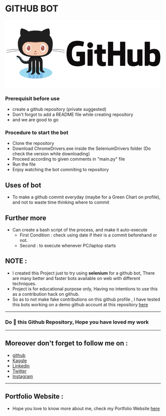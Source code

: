 # GITHUB BOT

![](https://github.com/BhavyBansal24/Github-Bot/blob/master/SeleniumDrivers/github.png?raw=true)

### Prerequisit before use
* create a github repository (private suggested)
* Don't forgot to add a README file while creating repository
* and we are good to go

### Procedure to start the bot
* Clone the repository
* Download ChromeDrivers.exe inside the SeleniumDrivers folder (Do check the version while downloading)
* Proceed according to given comments in "main.py" file
* Run the file
* Enjoy watching the bot commiting to repository

## Uses of bot
* To make a github commit everyday (maybe for a Green Chart on profile), and not to waste time thinking where to commit 

## Further more
* Can create a bash script of the process, and make it auto-execute
  - First Condition : check using date if their is a commit beforehand or not.
  - Second : to execute whenever PC/laptop starts

## NOTE : 
* I created this Project just to try using **selenium** for a github bot, There are many better and faster bots available on web with different techniques.
* Project is for educational purpose only, Having no intentions to use this as a contribution hack on github.
* So as to not make fake contributions on this github profile , I have tested this bots working on a demo github account at this repository [here](https://github.com/bhavyyy/Comit_everyday)

********************************************
### Do 🌟 this Github Repository, Hope you have loved my work
********************************************
## Moreover don't forget to follow me on :
* [github](https://github.com/BhavyBansal24)
* [Kaggle](https://www.kaggle.com/bhavybansal)
* [Linkedin](https://www.linkedin.com/in/bhavybansal24/)
* [Twitter](https://twitter.com/BhavyBansal_24)
* [Instagram](https://www.instagram.com/bhavybansal_24/)

********************************************
## Portfolio Website :
* Hope you love to know more about me, check my Portfolio Website [here](https://bhavybansal24.github.io/Neural-Programmer/)